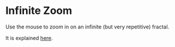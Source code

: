 # Infinite Zoom

Use the mouse to zoom in on an infinite (but very repetitive) fractal.



It is explained [here](https://joachimford.uk/content/infinite_zoom.html).
